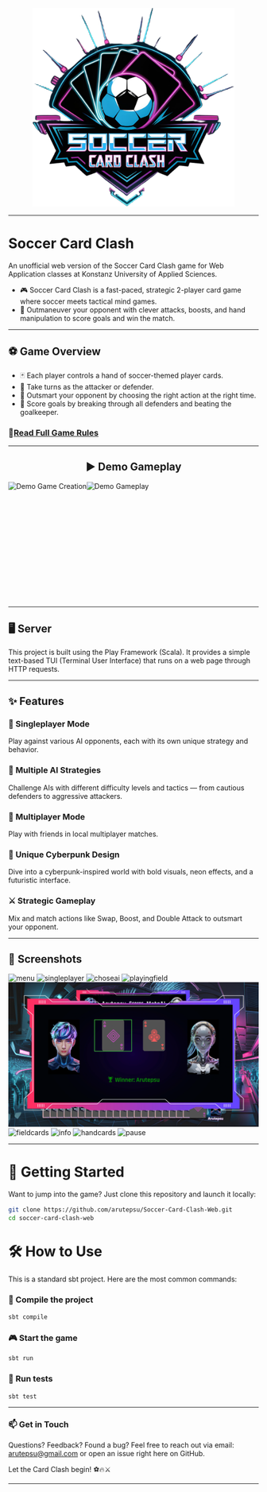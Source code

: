 <p align="center">
<img src="public\images\logo\logoCut.png" alt="Logo" height="400"/>
</p>

---

# Soccer Card Clash

An unofficial web version of the Soccer Card Clash game for Web Application classes at 
Konstanz University of Applied Sciences.

* 🎮 Soccer Card Clash is a fast-paced, strategic 2-player card game where soccer meets tactical mind games.
* 🧠 Outmaneuver your opponent with clever attacks, boosts, and hand manipulation to score goals and win the match.

---

## ⚽ Game Overview
* 🃏 Each player controls a hand of soccer-themed player cards.
* 🔄 Take turns as the attacker or defender.
* 🧠 Outsmart your opponent by choosing the right action at the right time.
* 🎯 Score goals by breaking through all defenders and beating the goalkeeper.

### 📖[Read Full Game Rules](docs/GAMERULES.md)

---

<h2 style="text-align: center;">▶️ Demo Gameplay</h2>
<div style="display: flex; gap: 0px;">
  <img src="https://media4.giphy.com/media/v1.Y2lkPTc5MGI3NjExa3hiaTlobWpiZzM5NjRyb3k5Y2Zwb3BpczF2MXdwOXptOWU1MmpweCZlcD12MV9pbnRlcm5hbF9naWZfYnlfaWQmY3Q9Zw/OjGkzFmRiVrOamBDoF/giphy.gif" alt="Demo Game Creation" height="237"/>
  <img src="https://media0.giphy.com/media/v1.Y2lkPTc5MGI3NjExOHJiNnYzMzdnN3RnYnV4NTJxbnFhZGN1ZXRyY240czZhcXliZW1rMyZlcD12MV9pbnRlcm5hbF9naWZfYnlfaWQmY3Q9Zw/RfqWgunekLvxE5SnEt/giphy.gif" alt="Demo Gameplay" height="237"/>
</div>

---

## 🖥️ Server
This project is built using the Play Framework (Scala).
It provides a simple text-based TUI (Terminal User Interface) that runs on a web page through HTTP requests.

---

## ✨ Features
### 🤖 Singleplayer Mode
Play against various AI opponents, each with its own unique strategy and behavior.

### 🧠 Multiple AI Strategies
Challenge AIs with different difficulty levels and tactics — from cautious defenders to aggressive attackers.

### 🤝 Multiplayer Mode
Play with friends in local multiplayer matches.

### 🎨 Unique Cyberpunk Design
Dive into a cyberpunk-inspired world with bold visuals, neon effects, and a futuristic interface.

### ⚔️ Strategic Gameplay
Mix and match actions like Swap, Boost, and Double Attack to outsmart your opponent.

--- 

## 📸 Screenshots
![menu](docs/screenshots/mainmenu.png)
![singleplayer](docs/screenshots/singleplayer.png)
![choseai](docs/screenshots/choseai.png)
![playingfield](docs/screenshots/playingfield.png)
![comparison](docs/screenshots/comparison.png)
![fieldcards](docs/screenshots/fieldcards.png)
![info](docs/screenshots/info.png)
![handcards](docs/screenshots/handcards.png)
![pause](docs/screenshots/pause.png)

---

# 🚀 Getting Started
Want to jump into the game? Just clone this repository and launch it locally:

```bash
git clone https://github.com/arutepsu/Soccer-Card-Clash-Web.git
cd soccer-card-clash-web
```
# 🛠️ How to Use
This is a standard sbt project. Here are the most common commands:

### 🔨 Compile the project
```bash
sbt compile
```
### 🎮 Start the game
```bash
sbt run
```
### 🧪 Run tests
```bash
sbt test
```

---

### 📫 Get in Touch
Questions? Feedback? Found a bug?
Feel free to reach out via email: arutepsu@gmail.com
or open an issue right here on GitHub.

Let the Card Clash begin! ⚽🔥⚔️

---
